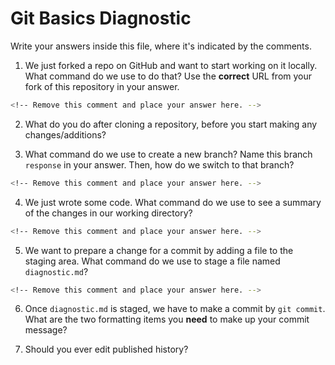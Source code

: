 # Git Basics Diagnostic

Write your answers inside this file, where it's indicated by the comments.

1.  We just forked a repo on GitHub and want to start working on it locally.
What command do we use to do that? Use the **correct** URL from your fork of
this repository in your answer.

```sh
<!-- Remove this comment and place your answer here. -->
```

2.  What do you do after cloning a repository, before you start making any
changes/additions?

<!-- Remove this comment and place your answer here. -->

3.  What command do we use to create a new branch? Name this branch `response`
    in your answer. Then, how do we switch to that branch?

```sh
<!-- Remove this comment and place your answer here. -->
```

4.  We just wrote some code. What command do we use to see a summary of the
    changes in our working directory?

```sh
<!-- Remove this comment and place your answer here. -->
```

5.  We want to prepare a change for a commit by adding a file to the staging
    area. What command do we use to stage a file named `diagnostic.md`?

```sh
<!-- Remove this comment and place your answer here. -->
```

6.  Once `diagnostic.md` is staged, we have to make a commit by `git commit`.
What are the two formatting items you **need** to make up your commit message?

<!-- Remove this comment and place your answer here. -->

7.  Should you ever edit published history?

<!-- Remove this comment and place your answer here. -->

